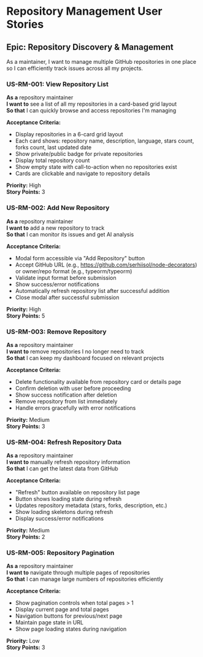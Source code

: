 # Repository Management User Stories

## Epic: Repository Discovery & Management
As a maintainer, I want to manage multiple GitHub repositories in one place so I can efficiently track issues across all my projects.

### US-RM-001: View Repository List
**As a** repository maintainer  
**I want to** see a list of all my repositories in a card-based grid layout  
**So that** I can quickly browse and access repositories I'm managing  

**Acceptance Criteria:**
- Display repositories in a 6-card grid layout
- Each card shows: repository name, description, language, stars count, forks count, last updated date
- Show private/public badge for private repositories
- Display total repository count
- Show empty state with call-to-action when no repositories exist
- Cards are clickable and navigate to repository details

**Priority:** High  
**Story Points:** 3

### US-RM-002: Add New Repository
**As a** repository maintainer  
**I want to** add a new repository to track  
**So that** I can monitor its issues and get AI analysis  

**Acceptance Criteria:**
- Modal form accessible via "Add Repository" button
- Accept GitHub URL (e.g., https://github.com/serhiisol/node-decorators) or owner/repo format (e.g., typeorm/typeorm)
- Validate input format before submission
- Show success/error notifications
- Automatically refresh repository list after successful addition
- Close modal after successful submission

**Priority:** High  
**Story Points:** 5

### US-RM-003: Remove Repository
**As a** repository maintainer  
**I want to** remove repositories I no longer need to track  
**So that** I can keep my dashboard focused on relevant projects  

**Acceptance Criteria:**
- Delete functionality available from repository card or details page
- Confirm deletion with user before proceeding
- Show success notification after deletion
- Remove repository from list immediately
- Handle errors gracefully with error notifications

**Priority:** Medium  
**Story Points:** 3

### US-RM-004: Refresh Repository Data
**As a** repository maintainer  
**I want to** manually refresh repository information  
**So that** I can get the latest data from GitHub  

**Acceptance Criteria:**
- "Refresh" button available on repository list page
- Button shows loading state during refresh
- Updates repository metadata (stars, forks, description, etc.)
- Show loading skeletons during refresh
- Display success/error notifications

**Priority:** Medium  
**Story Points:** 2

### US-RM-005: Repository Pagination
**As a** repository maintainer  
**I want to** navigate through multiple pages of repositories  
**So that** I can manage large numbers of repositories efficiently  

**Acceptance Criteria:**
- Show pagination controls when total pages > 1
- Display current page and total pages
- Navigation buttons for previous/next page
- Maintain page state in URL
- Show page loading states during navigation

**Priority:** Low  
**Story Points:** 3